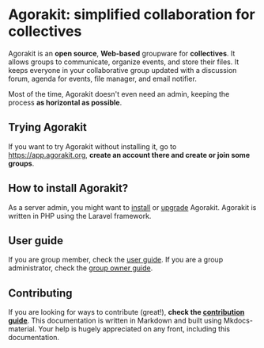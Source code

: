 # Agorakit: simplified collaboration for collectives

Agorakit is an **open source**, **Web-based** groupware for **collectives**. It allows groups to communicate, organize events, and store their files. It keeps everyone in your collaborative group updated with a discussion forum, agenda for events, file manager, and email notifier.

Most of the time, Agorakit doesn't even need an admin, keeping the process **as horizontal as possible**.

## Trying Agorakit
If you want to try Agorakit without installing it, go to <https://app.agorakit.org>, **create an account there and create or join some groups**.

## How to install Agorakit?
As a server admin, you might want to [install](install.md) or [upgrade](upgrade.md) Agorakit. Agorakit is written in PHP using the Laravel framework.

## User guide
If you are group member, check the [user guide](usage.md).
If you are a group administrator, check the [group owner guide](group.md).

## Contributing
If you are looking for ways to contribute (great!), **check the [contribution guide](contribute.md)**. 
This documentation is written in Markdown and built using Mkdocs-material. 
Your help is hugely appreciated on any front, including this documentation.
